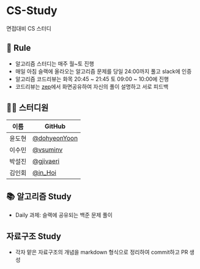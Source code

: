 # CS-Study
면접대비 CS 스터디


## 📘 Rule
- 알고리즘 스터디는 매주 월~토 진행
- 매일 아침 슬랙에 올라오는 알고리즘 문제를 당일 24:00까지 풀고 slack에 인증 
- 알고리즘 코드리뷰는 화목 20:45 ~ 21:45 토 09:00 ~ 10:00에 진행 
- 코드리뷰는 [zep](https://zep.us/home/spaces)에서 화면공유하여 자신의 풀이 설명하고 서로 피드백 


## 👨‍💻  스터디원

| 이름   | GitHub                                         |
| ------ | ---------------------------------------------- |
| 윤도현 | [@dohyeonYoon](https://github.com/dohyeonYoon) |
| 이수민 | [@vsuminv](https://github.com/vsuminv) |
| 박설진 | [@gjivaeri](https://github.com/gjivaeri) |
| 김인회 | [@in_Hoi](https://github.com/inhoi) |


## 📚 알고리즘 Study

- Daily 과제: 슬랙에 공유되는 백준 문제 풀이


## 자료구조 Study

- 각자 맡은 자료구조의 개념을 markdown 형식으로 정리하여 commit하고 PR 생성
